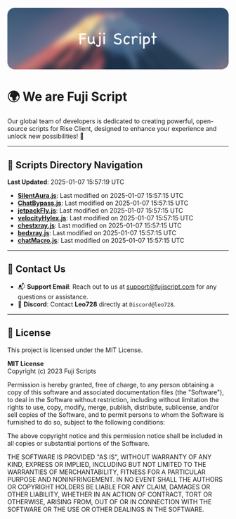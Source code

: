 ![Banner](.github/b.webp)

# 🌍 **We are Fuji Script**

Our global team of developers is dedicated to creating powerful, open-source scripts for Rise Client, designed to enhance your experience and unlock new possibilities! 🌟

---
<!-- SCRIPTS_NAVIGATION_START -->
## 📂 **Scripts Directory Navigation**

**Last Updated**: 2025-01-07 15:57:19 UTC

- **[SilentAura.js](scripts/SilentAura.js)**: Last modified on 2025-01-07 15:57:15 UTC
- **[ChatBypass.js](scripts/ChatBypass.js)**: Last modified on 2025-01-07 15:57:15 UTC
- **[jetpackFly.js](scripts/jetpackFly.js)**: Last modified on 2025-01-07 15:57:15 UTC
- **[velocityHylex.js](scripts/velocityHylex.js)**: Last modified on 2025-01-07 15:57:15 UTC
- **[chestxray.js](scripts/chestxray.js)**: Last modified on 2025-01-07 15:57:15 UTC
- **[bedxray.js](scripts/bedxray.js)**: Last modified on 2025-01-07 15:57:15 UTC
- **[chatMacro.js](scripts/chatMacro.js)**: Last modified on 2025-01-07 15:57:15 UTC

<!-- SCRIPTS_NAVIGATION_END -->

---

## 💬 **Contact Us**  
- 📬 **Support Email**: Reach out to us at [support@fujiscript.com](mailto:support@fujiscript.com) for any questions or assistance.  
- 💬 **Discord**: Contact **Leo728** directly at `Discord@leo728`.

---

## 📜 **License**

This project is licensed under the MIT License.  

**MIT License**  
Copyright (c) 2023 Fuji Scripts  

Permission is hereby granted, free of charge, to any person obtaining a copy of this software and associated documentation files (the "Software"), to deal in the Software without restriction, including without limitation the rights to use, copy, modify, merge, publish, distribute, sublicense, and/or sell copies of the Software, and to permit persons to whom the Software is furnished to do so, subject to the following conditions:  

The above copyright notice and this permission notice shall be included in all copies or substantial portions of the Software.  

THE SOFTWARE IS PROVIDED "AS IS", WITHOUT WARRANTY OF ANY KIND, EXPRESS OR IMPLIED, INCLUDING BUT NOT LIMITED TO THE WARRANTIES OF MERCHANTABILITY, FITNESS FOR A PARTICULAR PURPOSE AND NONINFRINGEMENT. IN NO EVENT SHALL THE AUTHORS OR COPYRIGHT HOLDERS BE LIABLE FOR ANY CLAIM, DAMAGES OR OTHER LIABILITY, WHETHER IN AN ACTION OF CONTRACT, TORT OR OTHERWISE, ARISING FROM, OUT OF OR IN CONNECTION WITH THE SOFTWARE OR THE USE OR OTHER DEALINGS IN THE SOFTWARE.  
